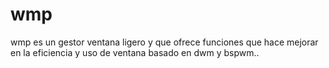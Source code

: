 # wmp
wmp es un gestor ventana ligero y que ofrece funciones que hace mejorar en la  eficiencia y uso de ventana basado en dwm y bspwm..
